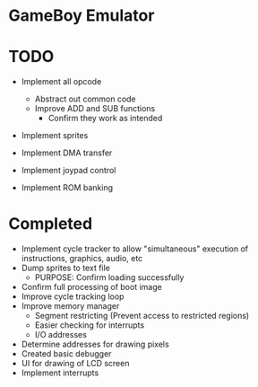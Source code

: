 # GameBoy Emulator

# TODO
- Implement all opcode
	- Abstract out common code
	- Improve ADD and SUB functions
		- Confirm they work as intended

- Implement sprites
- Implement DMA transfer
- Implement joypad control
- Implement ROM banking

# Completed
- Implement cycle tracker to allow "simultaneous" execution of instructions, graphics, audio, etc
- Dump sprites to text file
	- PURPOSE: Confirm loading successfully
- Confirm full processing of boot image
- Improve cycle tracking loop
- Improve memory manager
	- Segment restricting (Prevent access to restricted regions)
	- Easier checking for interrupts
	- I/O addresses
- Determine addresses for drawing pixels
- Created basic debugger
- UI for drawing of LCD screen
- Implement interrupts

